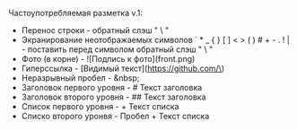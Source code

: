 Частоупотребляемая разметка v.1:
+ Перенос строки - обратный слэш " \\ "
+ Экранирование неотображаемых символов ` * _ { } [ ] < > ( ) # + - . ! \| - поставить перед символом обратный слэш " \\ "
+ Фото (в корне) - \!\[Подпись к фото\]\(front.png\)
+ Гиперссылка - \[Видимый текст\]\(https://github.com/\)
+ Неразрывный пробел - &amp;nbsp;
+ Заголовок первого уровня - # Текст заголовка
+ Заголовок второго уровня - ## Текст заголовка
+ Список первого уровня - + Текст списка
+ Списко второго уронвя - Пробел + Текст списка
